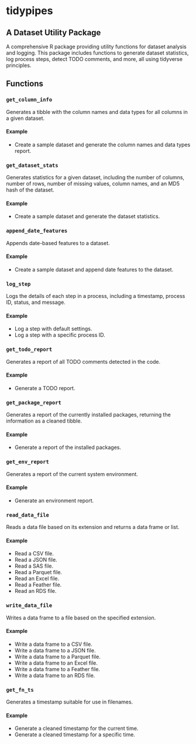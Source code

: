# tidypipes
## A Dataset Utility Package

A comprehensive R package providing utility functions for dataset analysis and logging. This package includes functions to generate dataset statistics, log process steps, detect TODO comments, and more, all using tidyverse principles.

## Functions

### `get_column_info`

Generates a tibble with the column names and data types for all columns in a given dataset.

#### Example

- Create a sample dataset and generate the column names and data types report.

### `get_dataset_stats`

Generates statistics for a given dataset, including the number of columns, number of rows, number of missing values, column names, and an MD5 hash of the dataset.

#### Example

- Create a sample dataset and generate the dataset statistics.

### `append_date_features`

Appends date-based features to a dataset.

#### Example

- Create a sample dataset and append date features to the dataset.

### `log_step`

Logs the details of each step in a process, including a timestamp, process ID, status, and message.

#### Example

- Log a step with default settings.
- Log a step with a specific process ID.

### `get_todo_report`

Generates a report of all TODO comments detected in the code.

#### Example

- Generate a TODO report.

### `get_package_report`

Generates a report of the currently installed packages, returning the information as a cleaned tibble.

#### Example

- Generate a report of the installed packages.

### `get_env_report`

Generates a report of the current system environment.

#### Example

- Generate an environment report.

### `read_data_file`

Reads a data file based on its extension and returns a data frame or list.

#### Example

- Read a CSV file.
- Read a JSON file.
- Read a SAS file.
- Read a Parquet file.
- Read an Excel file.
- Read a Feather file.
- Read an RDS file.

### `write_data_file`

Writes a data frame to a file based on the specified extension.

#### Example

- Write a data frame to a CSV file.
- Write a data frame to a JSON file.
- Write a data frame to a Parquet file.
- Write a data frame to an Excel file.
- Write a data frame to a Feather file.
- Write a data frame to an RDS file.

### `get_fn_ts`

Generates a timestamp suitable for use in filenames.

#### Example

- Generate a cleaned timestamp for the current time.
- Generate a cleaned timestamp for a specific time.
